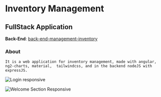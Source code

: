 # Inventory Management
## FullStack Application
**Back-End**: [back-end-management-inventory](https://github.com/miquigz/back-management_Inventory)

### About
``It is a web application for inventory management, made with angular, ng2-charts, material, 
tailwindcss, and in the backend nodeJS with expressJS.``

![Login responsive](https://i.postimg.cc/9frDZX2R/management-inventory2.png)

![Welcome Section Responsive](https://i.postimg.cc/YCX4vG5B/management-inventory.png)